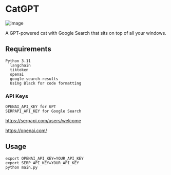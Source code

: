# CatGPT

![image](https://github.com/lambrou/CatGPT/assets/42124973/34bdbebc-5843-4d02-8e96-919e65317237)


A GPT-powered cat with Google Search that sits on top of all your windows.

## Requirements
```shell
Python 3.11
  langchain
  tiktoken
  openai
  google-search-results
  Using Black for code formatting
```

### API Keys
```shell
OPENAI_API_KEY for GPT
SERPAPI_API_KEY for Google Search
```
https://serpapi.com/users/welcome

https://openai.com/

## Usage
```shell
export OPENAI_API_KEY=YOUR_API_KEY
export SERP_API_KEY=YOUR_API_KEY
python main.py
```
